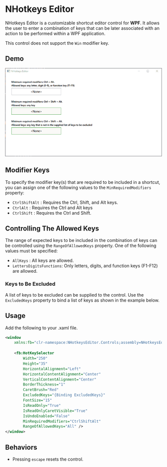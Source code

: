 # NHotkeys Editor

NHotkeys Editor is a customizable shortcut editor control for **WPF**. It allows the user to enter a combination of keys that can be later associated with an action to be performed within a WPF application.

This control does not support the `Win` modifier key.

## Demo

![alt](screenshots/demo.gif)

## Modifier Keys

To specify the modifier key(s) that are required to be included in a shortcut, you can assign one of the following values to the `MinRequiredModifiers` property:

- `CtrlShiftAlt` : Requires the Ctrl, Shift, and Alt keys.
- `CtrlAlt` : Requires the Ctrl and Alt keys
- `CtrlShift` : Requires the Ctrl and Shift.

## Controlling The Allowed Keys

The range of expected keys to be included in the combination of keys can be controlled using the `RangeOfAllowedKeys` property. One of the following values must be specified:

- `AllKeys` : All keys are allowed.
- `LettersDigitsFunctions`: Only letters, digits, and function keys (F1-F12) are allowed.

### Keys to Be Excluded

A list of keys to be excluded can be supplied to the control. Use the `ExcludedKeys` property to bind a list of keys as shown in the example below.  

## Usage

Add the following to your .xaml file.

```xml
<window
    xmlns:fb="clr-namespace:NHotkeysEditor.Controls;assembly=NHotkeysEditor">
    
    <fb:HotKeySelector
        Width="250"
        Height="35"
        HorizontalAlignment="Left"
        HorizontalContentAlignment="Center"
        VerticalContentAlignment="Center"    
        BorderThickness="1"
        CaretBrush="Red"
        ExcludedKeys="{Binding ExcludedKeys}"
        FontSize="15"    
        IsReadOnly="True"
        IsReadOnlyCaretVisible="True"
        IsUndoEnabled="False"
        MinRequiredModifiers="CtrlShiftAlt"
        RangeOfAllowedKeys="All" />
</window>    
```

## Behaviors

- Pressing `escape` resets the control.
  